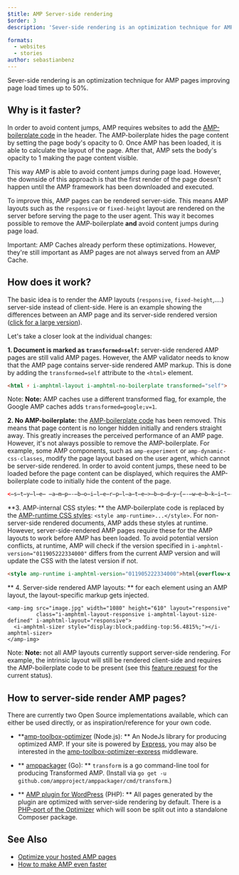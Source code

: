 ```yaml
---
$title: AMP Server-side rendering
$order: 3
description: 'Sever-side rendering is an optimization technique for AMP pages improving page load times by up to 50%.'

formats:
  - websites
  - stories
author: sebastianbenz
---
```

Sever-side rendering is an optimization technique for AMP pages improving page load times up to 50%.

## Why is it faster?

In order to avoid content jumps, AMP requires websites to add the [AMP-boilerplate code](../../../documentation/guides-and-tutorials/learn/spec/amp-boilerplate.md) in the header.  The AMP-boilerplate hides the page content by setting the page body's opacity to 0.  Once AMP has been loaded, it is able to calculate the layout of the page. After that, AMP sets the body's opacity to 1 making the page content visible.

This way AMP is able to avoid content jumps during page load.  However, the downside of this approach is that the first render of the page doesn't happen until the AMP framework has been downloaded and executed.

To improve this, AMP pages can be rendered server-side. This means AMP layouts such as the `responsive` or `fixed-height` layout are rendered on the server before serving the page to the user agent. This way it becomes possible to remove the AMP-boilerplate **and** avoid content jumps during page load.

Important: AMP Caches already perform these optimizations. However, they're still important as AMP pages are not always served from an AMP Cache.

## How does it work?

The basic idea is to render the AMP layouts (`responsive`, `fixed-height`,....) server-side instead of client-side. Here is an example showing the differences between an AMP page and its server-side rendered version ([click for a large version](/static/img/docs/guides/optimized-amp-diff.png)).

<a href="/static/img/docs/guides/optimized-amp-diff.png"><amp-img lightbox layout="responsive" width="2560" height="773" src="/static/img/docs/guides/optimized-amp-diff.png"></amp-img></a>

Let's take a closer look at the individual changes:

&#8291;**1. Document is marked as `transformed=self`:** server-side rendered AMP pages are still valid AMP pages. However, the AMP validator needs to know that the AMP page contains server-side rendered AMP markup. This is done by adding the `transformed=self` attribute to the `<html>` element.

```html
<html ⚡ i-amphtml-layout i-amphtml-no-boilerplate transformed="self">
```

Note: **Note:** AMP caches use a different transformed flag, for example, the Google AMP caches adds `transformed=google;v=1`.

&#8291;**2. No AMP-boilerplate:** the [AMP-boilerplate code](https://amp.dev/documentation/guides-and-tutorials/learn/spec/amp-boilerplate) has been removed. This means that page content is no longer hidden initially and renders straight away. This greatly increases the perceived performance of an AMP page. However, it's not always possible to remove the AMP-boilerplate. For example, some AMP components, such as `amp-experiment` or `amp-dynamic-css-classes`, modify the page layout based on the user agent, which cannot be server-side rendered. In order to avoid content jumps, these need to be loaded before the page content can be displayed, which requires the AMP-boilerplate code to initially hide the content of the page.

```html
<̶s̶t̶y̶l̶e̶ ̶a̶m̶p̶-̶b̶o̶i̶l̶e̶r̶p̶l̶a̶t̶e̶>̶b̶o̶d̶y̶{̶-̶w̶e̶b̶k̶i̶t̶-̶a̶n̶i̶m̶a̶t̶i̶o̶n̶:̶-̶a̶m̶p̶-̶s̶t̶a̶r̶t̶ ̶8̶s̶ ̶s̶t̶e̶p̶s̶(̶1̶,̶e̶n̶d̶)̶ ̶0̶s̶ ̶1̶ ̶n̶o̶r̶m̶a̶l̶ ̶b̶o̶t̶h̶;̶-̶m̶o̶z̶-̶a̶n̶i̶m̶a̶t̶i̶o̶n̶:̶-̶a̶m̶p̶-̶s̶t̶a̶r̶t̶ ̶8̶s̶ ̶s̶t̶e̶p̶s̶(̶1̶,̶e̶n̶d̶)̶ ̶0̶s̶ ̶1̶ ̶n̶o̶r̶m̶a̶l̶ ̶b̶o̶t̶h̶;̶-̶m̶s̶-̶a̶n̶i̶m̶a̶t̶i̶o̶n̶:̶-̶a̶m̶p̶-̶s̶t̶a̶r̶t̶ ̶8̶s̶ ̶s̶t̶e̶p̶s̶(̶1̶,̶e̶n̶d̶)̶ ̶0̶s̶ ̶1̶ ̶n̶o̶r̶m̶a̶l̶ ̶b̶o̶t̶h̶;̶a̶n̶i̶m̶a̶t̶i̶o̶n̶:̶-̶a̶m̶p̶-̶s̶t̶a̶r̶t̶ ̶8̶s̶ ̶s̶t̶e̶p̶s̶(̶1̶,̶e̶n̶d̶)̶ ̶0̶s̶ ̶1̶ ̶n̶o̶r̶m̶a̶l̶ ̶b̶o̶t̶h̶}̶@̶-̶w̶e̶b̶k̶i̶t̶-̶k̶e̶y̶f̶r̶a̶m̶e̶s̶ ̶-̶a̶m̶p̶-̶s̶t̶a̶r̶t̶{̶f̶r̶o̶m̶{̶v̶i̶s̶i̶b̶i̶l̶i̶t̶y̶:̶h̶i̶d̶d̶e̶n̶}̶t̶o̶{̶v̶i̶s̶i̶b̶i̶l̶i̶t̶y̶:̶v̶i̶s̶i̶b̶l̶e̶}̶}̶@̶-̶m̶o̶z̶-̶k̶e̶y̶f̶r̶a̶m̶e̶s̶ ̶-̶a̶m̶p̶-̶s̶t̶a̶r̶t̶{̶f̶r̶o̶m̶{̶v̶i̶s̶i̶b̶i̶l̶i̶t̶y̶:̶h̶i̶d̶d̶e̶n̶}̶t̶o̶{̶v̶i̶s̶i̶b̶i̶l̶i̶t̶y̶:̶v̶i̶s̶i̶b̶l̶e̶}̶}̶@̶-̶m̶s̶-̶k̶e̶y̶f̶r̶a̶m̶e̶s̶ ̶-̶a̶m̶p̶-̶s̶t̶a̶r̶t̶{̶f̶r̶o̶m̶{̶v̶i̶s̶i̶b̶i̶l̶i̶t̶y̶:̶h̶i̶d̶d̶e̶n̶}̶t̶o̶{̶v̶i̶s̶i̶b̶i̶l̶i̶t̶y̶:̶v̶i̶s̶i̶b̶l̶e̶}̶}̶@̶-̶o̶-̶k̶e̶y̶f̶r̶a̶m̶e̶s̶ ̶-̶a̶m̶p̶-̶s̶t̶a̶r̶t̶{̶f̶r̶o̶m̶{̶v̶i̶s̶i̶b̶i̶l̶i̶t̶y̶:̶h̶i̶d̶d̶e̶n̶}̶t̶o̶{̶v̶i̶s̶i̶b̶i̶l̶i̶t̶y̶:̶v̶i̶s̶i̶b̶l̶e̶}̶}̶@̶k̶e̶y̶f̶r̶a̶m̶e̶s̶ ̶-̶a̶m̶p̶-̶s̶t̶a̶r̶t̶{̶f̶r̶o̶m̶{̶v̶i̶s̶i̶b̶i̶l̶i̶t̶y̶:̶h̶i̶d̶d̶e̶n̶}̶t̶o̶{̶v̶i̶s̶i̶b̶i̶l̶i̶t̶y̶:̶v̶i̶s̶i̶b̶l̶e̶}̶}̶<̶/̶s̶t̶y̶l̶e̶>̶<̶n̶o̶s̶c̶r̶i̶p̶t̶>̶<̶s̶t̶y̶l̶e̶ ̶a̶m̶p̶-̶b̶o̶i̶l̶e̶r̶p̶l̶a̶t̶e̶>̶b̶o̶d̶y̶{̶-̶w̶e̶b̶k̶i̶t̶-̶a̶n̶i̶m̶a̶t̶i̶o̶n̶:̶n̶o̶n̶e̶;̶-̶m̶o̶z̶-̶a̶n̶i̶m̶a̶t̶i̶o̶n̶:̶n̶o̶n̶e̶;̶-̶m̶s̶-̶a̶n̶i̶m̶a̶t̶i̶o̶n̶:̶n̶o̶n̶e̶;̶a̶n̶i̶m̶a̶t̶i̶o̶n̶:̶n̶o̶n̶e̶}̶<̶/̶s̶t̶y̶l̶e̶>̶<̶/̶n̶o̶s̶c̶r̶i̶p̶t̶>̶
```


&#8291;**3. AMP-internal CSS styles: ** the AMP-boilerplate code is replaced by the [AMP-runtime CSS styles](https://cdn.ampproject.org/v0.css): `<style amp-runtime>...</style>`. For non-server-side rendered documents, AMP adds these styles at runtime. However, server-side-rendered AMP pages require these for the AMP layouts to work before AMP has been loaded. To avoid potential version conflicts, at runtime, AMP will check if the version specified in `i-amphtml-version="011905222334000"` differs from the current AMP version and will update the CSS with the latest version if not.

```html
<style amp-runtime i-amphtml-version="011905222334000">html{overflow-x:hidden!important}html.i-amphtml-...</style>
```

&#8291;** 4. Server-side rendered AMP layouts: ** for each element using an AMP layout, the layout-specific markup gets injected.

```
<amp-img src="image.jpg" width="1080" height="610" layout="responsive"
         class="i-amphtml-layout-responsive i-amphtml-layout-size-defined" i-amphtml-layout="responsive">
  <i-amphtml-sizer style="display:block;padding-top:56.4815%;"></i-amphtml-sizer>
</amp-img>
```

Note: **Note:** not all AMP layouts currently support server-side rendering. For example, the intrinsic layout will still be rendered client-side and requires the AMP-boilerplate code to be present (see this [feature request](https://github.com/ampproject/amphtml/issues/17686) for the current status).

## How to server-side render AMP pages?

There are currently two Open Source implementations available, which can either be used directly, or as inspiration/reference for your own code.

- **[amp-toolbox-optimizer](https://www.npmjs.com/package/amp-toolbox-optimizer) (Node.js): ** An NodeJs library for producing optimized AMP. If your site is powered by [Express](https://expressjs.com/), you may also be interested in the [amp-toolbox-optimizer-express](https://www.npmjs.com/package/amp-toolbox-optimizer-express) middleware.

- ** [amppackager](https://github.com/ampproject/amppackager/tree/releases/transformer/) (Go): ** `transform` is a go command-line tool for producing Transformed AMP. (Install via `go get -u github.com/ampproject/amppackager/cmd/transform`.)

- ** [AMP plugin for WordPress](https://wordpress.org/plugins/amp/) (PHP): ** All pages generated by the plugin are optimized with server-side rendering by default. There is a [PHP-port of the Optimizer](https://github.com/ampproject/amp-wp/tree/develop/lib/optimizer) which will soon be split out into a standalone Composer package. 

## See Also

*   [Optimize your hosted AMP pages](optimize_amp.md)
*   [How to make AMP even faster](https://blog.amp.dev/2018/10/08/how-to-make-amp-even-faster/)
